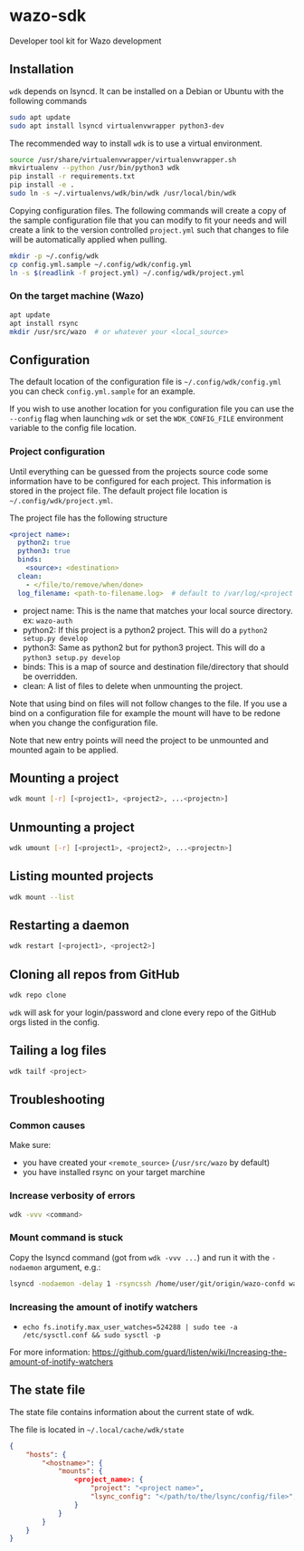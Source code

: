 # wazo-sdk

Developer tool kit for Wazo development


## Installation

`wdk` depends on lsyncd. It can be installed on a Debian or Ubuntu with the following
commands

```sh
sudo apt update
sudo apt install lsyncd virtualenvwrapper python3-dev
```

The recommended way to install `wdk` is to use a virtual environment.

```sh
source /usr/share/virtualenvwrapper/virtualenvwrapper.sh
mkvirtualenv --python /usr/bin/python3 wdk
pip install -r requirements.txt
pip install -e .
sudo ln -s ~/.virtualenvs/wdk/bin/wdk /usr/local/bin/wdk
```

Copying configuration files. The following commands will create a copy of the sample
configuration file that you can modify to fit your needs and will create a link to the
version controlled `project.yml` such that changes to file will be automatically applied
when pulling.

```sh
mkdir -p ~/.config/wdk
cp config.yml.sample ~/.config/wdk/config.yml
ln -s $(readlink -f project.yml) ~/.config/wdk/project.yml
```


### On the target machine (Wazo)

```sh
apt update
apt install rsync
mkdir /usr/src/wazo  # or whatever your <local_source>
```


## Configuration

The default location of the configuration file is `~/.config/wdk/config.yml` you can check
`config.yml.sample` for an example.

If you wish to use another location for you configuration file you can use the `--config` flag
when launching `wdk` or set the `WDK_CONFIG_FILE` environment variable to the config file location.


### Project configuration

Until everything can be guessed from the projects source code some information have to be configured
for each project. This information is stored in the project file. The default project file location
is `~/.config/wdk/project.yml`.

The project file has the following structure

```yml
<project name>:
  python2: true
  python3: true
  binds:
    <source>: <destination>
  clean:
    - </file/to/remove/when/done>
  log_filename: <path-to-filename.log>  # default to /var/log/<project name>.log
```

* project name: This is the name that matches your local source directory. ex: `wazo-auth`
* python2: If this project is a python2 project. This will do a `python2 setup.py develop`
* python3: Same as python2 but for python3 project. This will do a `python3 setup.py develop`
* binds: This is a map of source and destination file/directory that should be overridden.
* clean: A list of files to delete when unmounting the project.

Note that using bind on files will not follow changes to the file. If you use a bind on a
configuration file for example the mount will have to be redone when you change the configuration
file.

Note that new entry points will need the project to be unmounted and mounted again to be applied.


## Mounting a project

```sh
wdk mount [-r] [<project1>, <project2>, ...<projectn>]
```

## Unmounting a project

```sh
wdk umount [-r] [<project1>, <project2>, ...<projectn>]
```

## Listing mounted projects

```sh
wdk mount --list
```

## Restarting a daemon

```sh
wdk restart [<project1>, <project2>]
```

## Cloning all repos from GitHub

```sh
wdk repo clone
```
`wdk` will ask for your login/password and clone every repo of the GitHub orgs listed in the config.

## Tailing a log files

```sh
wdk tailf <project>
```

## Troubleshooting

### Common causes

Make sure:

* you have created your `<remote_source>` (`/usr/src/wazo` by default)
* you have installed rsync on your target marchine

### Increase verbosity of errors

```sh
wdk -vvv <command>
```

### Mount command is stuck

Copy the lsyncd command (got from `wdk -vvv ...`) and run it with the `-nodaemon` argument, e.g.:

```sh
lsyncd -nodaemon -delay 1 -rsyncssh /home/user/git/origin/wazo-confd wazo.example.com /usr/src/wazo/wazo-confd
```

### Increasing the amount of inotify watchers

* `echo fs.inotify.max_user_watches=524288 | sudo tee -a /etc/sysctl.conf && sudo sysctl -p`

For more information: https://github.com/guard/listen/wiki/Increasing-the-amount-of-inotify-watchers

## The state file

The state file contains information about the current state of wdk.

The file is located in `~/.local/cache/wdk/state`

```json
{
    "hosts": {
        "<hostname>": {
            "mounts": {
                <project_name>: {
                    "project": "<project name>",
                    "lsync_config": "</path/to/the/lsync/config/file>",
                }
            }
        }
    }
}
```
